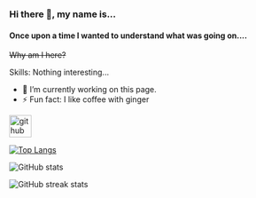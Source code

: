 ### Hi there 👋, my name is...
#### Once upon a time I wanted to understand what was going on....
~~Why am I here?~~

Skills: Nothing interesting...

- 🔭 I’m currently working on this page. 
- ⚡ Fun fact: I like coffee with ginger 


[<img src='https://cdn.jsdelivr.net/npm/simple-icons@3.0.1/icons/github.svg' alt='github' height='40'>](https://github.com/TutaTamta)  

[![Top Langs](https://github-readme-stats.vercel.app/api/top-langs/?username=TutaTamta)](https://github.com/anuraghazra/github-readme-stats)

![GitHub stats](https://github-readme-stats.vercel.app/api?username=TutaTamta&show_icons=true)  

![GitHub streak stats](https://streak-stats.demolab.com/?user=TutaTamta)  

